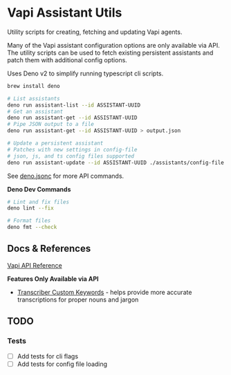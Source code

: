 # Vapi Assistant Utils

Utility scripts for creating, fetching and updating Vapi agents.

Many of the Vapi assistant configuration options are only available via API. The utility scripts can
be used to fetch existing persistent assistants and patch them with additional config options.

Uses Deno v2 to simplify running typescript cli scripts.

```bash
brew install deno

# List assistants
deno run assistant-list --id ASSISTANT-UUID
# Get an assistant
deno run assistant-get --id ASSISTANT-UUID
# Pipe JSON output to a file
deno run assistant-get --id ASSISTANT-UUID > output.json

# Update a persistent assistant
# Patches with new settings in config-file
# json, js, and ts config files supported
deno run assistant-update --id ASSISTANT-UUID ./assistants/config-file.ts
```

See [deno.jsonc]() for more API commands.

**Deno Dev Commands**

```bash
# Lint and fix files
deno lint --fix

# Format files
deno fmt --check
```

## Docs & References

[Vapi API Reference](https://docs.vapi.ai/api-reference/assistants/get-assistant)

**Features Only Available via API**

- [Transcriber Custom Keywords](https://docs.vapi.ai/customization/custom-keywords) - helps provide
  more accurate transcriptions for proper nouns and jargon

## TODO

### Tests

- [ ] Add tests for cli flags
- [ ] Add tests for config file loading
